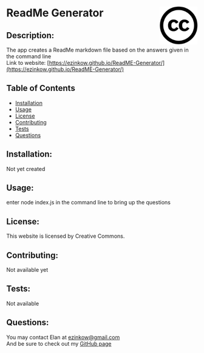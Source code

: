 

# ReadMe Generator<img src="Images/CC.png" width="100" style="float:right">
## Description:
The app creates a ReadMe markdown file based on the answers given in the command line<br>
Link to website: [https://ezinkow.github.io/ReadME-Generator/](https://ezinkow.github.io/ReadME-Generator/)
## Table of Contents

* [Installation](#installation)
* [Usage](#usage)
* [License](#license)
* [Contributing](#contributing)
* [Tests](#tests)
* [Questions](#questions)

## Installation:
Not yet created
## Usage:
enter node index.js in the command line to bring up the questions
## License:
This website is licensed by Creative Commons.
## Contributing:
Not available yet
## Tests:
Not available
## Questions:
You may contact Elan at ezinkow@gmail.com<br>
And be sure to check out my [GitHub page](github.com/ezinkow)
